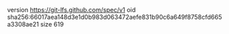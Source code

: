 version https://git-lfs.github.com/spec/v1
oid sha256:66017aea148d3e1d0b983d063472aefe831b90c6a649f8758cfd665a3308ae21
size 619
